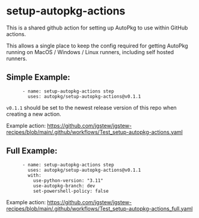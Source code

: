 # setup-autopkg-actions

This is a shared github action for setting up AutoPkg to use within GitHub actions.

This allows a single place to keep the config required for getting AutoPkg running on MacOS / Windows / Linux runners, including self hosted runners.

## Simple Example:

```
      - name: setup-autopkg-actions step
        uses: autopkg/setup-autopkg-actions@v0.1.1
```

`v0.1.1` should be set to the newest release version of this repo when creating a new action.

Example action: https://github.com/jgstew/jgstew-recipes/blob/main/.github/workflows/Test_setup-autopkg-actions.yaml

## Full Example:

```
      - name: setup-autopkg-actions step
        uses: autopkg/setup-autopkg-actions@v0.1.1
        with:
          use-python-version: "3.11"
          use-autopkg-branch: dev
          set-powershell-policy: false
```

Example action: https://github.com/jgstew/jgstew-recipes/blob/main/.github/workflows/Test_setup-autopkg-actions_full.yaml
